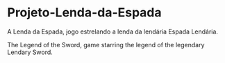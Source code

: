 # Projeto-Lenda-da-Espada
A Lenda da Espada, jogo estrelando a lenda da lendária Espada Lendária.

The Legend of the Sword, game starring the legend of the legendary Lendary Sword.
